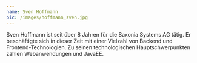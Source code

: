 ```yaml
---
name: Sven Hoffmann
pic: /images/hoffmann_sven.jpg
---
```


Sven Hoffmann ist seit über 8 Jahren für die Saxonia Systems AG tätig. Er beschäftigte sich in dieser Zeit mit einer
Vielzahl von Backend und Frontend-Technologien. Zu seinen technologischen Hauptschwerpunkten zählen Webanwendungen und
JavaEE.
